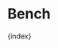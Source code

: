 <!-- base_template: frappe_io/www/frappe/frappe_base.html --><!-- add-breadcrumbs -->
# Bench

{index}